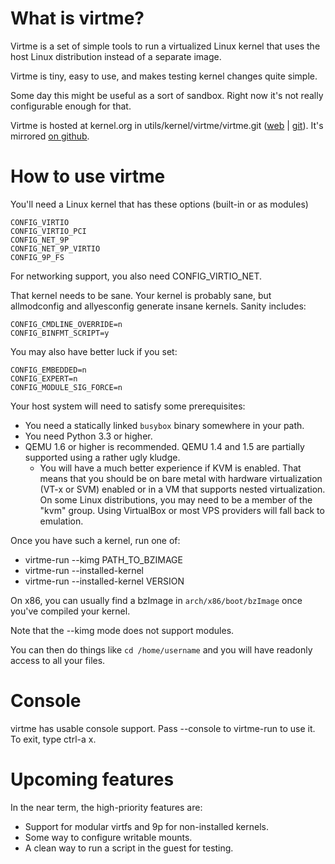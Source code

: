 What is virtme?
===============

Virtme is a set of simple tools to run a virtualized Linux kernel that
uses the host Linux distribution instead of a separate image.

Virtme is tiny, easy to use, and makes testing kernel changes quite simple.

Some day this might be useful as a sort of sandbox.  Right now it's not
really configurable enough for that.

Virtme is hosted at kernel.org in utils/kernel/virtme/virtme.git ([web][korg-web] | [git][korg-git]).  It's mirrored [on github][github].

[korg-web]: https://git.kernel.org/cgit/utils/kernel/virtme/virtme.git "virtme on kernel.org"
[korg-git]: git://git.kernel.org/pub/scm/utils/kernel/virtme/virtme.git "git address"
[github]: https://github.com/amluto/virtme

How to use virtme
=================

You'll need a Linux kernel that has these options (built-in or as modules)

    CONFIG_VIRTIO
    CONFIG_VIRTIO_PCI
    CONFIG_NET_9P
    CONFIG_NET_9P_VIRTIO
    CONFIG_9P_FS

For networking support, you also need CONFIG_VIRTIO_NET.

That kernel needs to be sane.  Your kernel is probably sane, but allmodconfig and allyesconfig generate insane kernels.  Sanity includes:

    CONFIG_CMDLINE_OVERRIDE=n
    CONFIG_BINFMT_SCRIPT=y

You may also have better luck if you set:

    CONFIG_EMBEDDED=n
    CONFIG_EXPERT=n
    CONFIG_MODULE_SIG_FORCE=n

Your host system will need to satisfy some prerequisites:

* You need a statically linked `busybox` binary somewhere in your path.
* You need Python 3.3 or higher.
* QEMU 1.6 or higher is recommended.  QEMU 1.4 and 1.5 are partially supported using a rather ugly kludge.
  * You will have a much better experience if KVM is enabled.  That means that you should be on bare metal with hardware virtualization (VT-x or SVM) enabled or in a VM that supports nested virtualization.  On some Linux distributions, you may need to be a member of the "kvm" group.  Using VirtualBox or most VPS providers will fall back to emulation.

Once you have such a kernel, run one of:

* virtme-run --kimg PATH_TO_BZIMAGE
* virtme-run --installed-kernel
* virtme-run --installed-kernel VERSION

On x86, you can usually find a bzImage in `arch/x86/boot/bzImage` once you've
compiled your kernel.

Note that the --kimg mode does not support modules.

You can then do things like `cd /home/username` and you will have readonly
access to all your files.

Console
=======

virtme has usable console support.  Pass --console to virtme-run to use it.
To exit, type ctrl-a x.

Upcoming features
=================

In the near term, the high-priority features are:

* Support for modular virtfs and 9p for non-installed kernels.
* Some way to configure writable mounts.
* A clean way to run a script in the guest for testing.
